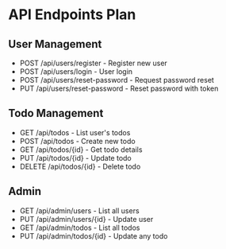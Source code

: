 # API Endpoints Plan

## User Management
- POST /api/users/register - Register new user
- POST /api/users/login - User login
- POST /api/users/reset-password - Request password reset
- PUT /api/users/reset-password - Reset password with token

## Todo Management
- GET /api/todos - List user's todos
- POST /api/todos - Create new todo
- GET /api/todos/{id} - Get todo details
- PUT /api/todos/{id} - Update todo
- DELETE /api/todos/{id} - Delete todo

## Admin
- GET /api/admin/users - List all users
- PUT /api/admin/users/{id} - Update user
- GET /api/admin/todos - List all todos
- PUT /api/admin/todos/{id} - Update any todo
